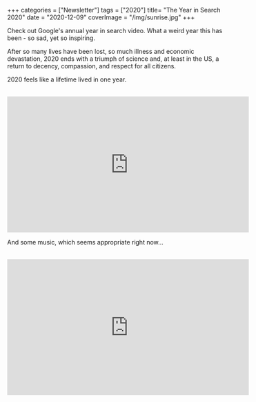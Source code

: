 +++
categories = ["Newsletter"]
tags = ["2020"]
title= "The Year in Search 2020"
date = "2020-12-09"
coverImage = "/img/sunrise.jpg"
+++

Check out Google's annual year in search video. What a weird year this has been - so sad, yet so inspiring.

<!--more-->

After so many lives have been lost, so much illness and economic devastation, 2020 ends with a triumph of science and, at least in the US, a return to decency, compassion, and respect for all citizens.

2020 feels like a lifetime lived in one year.

<br>

<iframe width="560" height="315" src="https://www.youtube.com/embed/rokGy0huYEA" frameborder="0" allow="accelerometer; autoplay; clipboard-write; encrypted-media; gyroscope; picture-in-picture" allowfullscreen></iframe>

And some music, which seems appropriate right now...

<br>
<iframe width="560" height="315" src="https://www.youtube.com/embed/KQetemT1sWc" frameborder="0" allow="accelerometer; autoplay; clipboard-write; encrypted-media; gyroscope; picture-in-picture" allowfullscreen></iframe>
